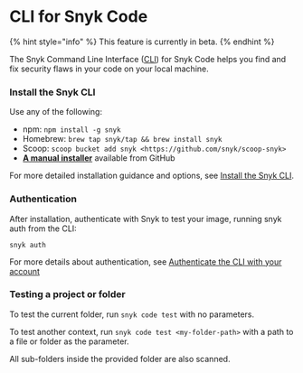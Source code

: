 # CLI for Snyk Code

{% hint style="info" %}
This feature is currently in beta.
{% endhint %}

The Snyk Command Line Interface \([CLI](../../snyk-cli/)\) for Snyk Code helps you find and fix security flaws in your code on your local machine.

### **Install the Snyk CLI**

Use any of the following:

* npm: `npm install -g snyk`
* Homebrew: `brew tap snyk/tap && brew install snyk`
* Scoop: `scoop bucket add snyk <https://github.com/snyk/scoop-snyk>`
* [**A manual installer**](https://github.com/snyk/snyk/releases/) available from GitHub

For more detailed installation guidance and options, see [Install the Snyk CLI](../../snyk-cli/install-the-snyk-cli/).

### **Authentication**

After installation, authenticate with Snyk to test your image, running snyk auth from the CLI:

```text
snyk auth
```

For more details about authentication, see [Authenticate the CLI with your account](../../snyk-cli/install-the-snyk-cli/authenticate-the-cli-with-your-account/)

### **Testing a project or folder**

To test the current folder, run `snyk code test` with no parameters.

To test another context, run `snyk code test <my-folder-path>` with a path to a file or folder as the parameter.

All sub-folders inside the provided folder are also scanned.

